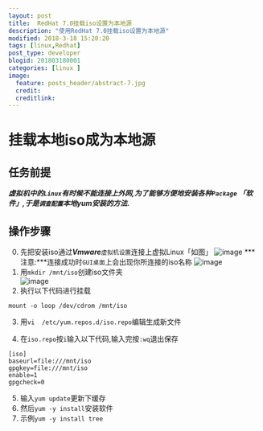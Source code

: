 ```yaml
---
layout: post
title:  RedHat 7.0挂载iso设置为本地源
description: "使用RedHat 7.0挂载iso设置为本地源"
modified: 2018-3-18 15:20:20
tags: [linux,Redhat]
post_type: developer
blogid: 201803180001
categories: [linux ]
image:
  feature: posts_header/abstract-7.jpg
  credit:
  creditlink:
---
```

# 挂载本地iso成为本地源

## 任务前提
***虚拟机中的`Linux`有时候不能连接上外网,为了能够方便地安装各种`Package` **「软件」**,于是`调查配置`本地yum安装的方法.***
## 操作步骤

0. 先把安装iso通过***Vmware***`虚拟机设置`连接上虚拟Linux「如图」
![image](https://i.imgur.com/HgDW5XD.png)
***注意:***连接成功时`GUI桌面`上会出现你所连接的iso名称
![image](https://i.imgur.com/Fojmgvf.png)
1. 用`mkdir /mnt/iso`创建iso文件夹			
![image](https://i.imgur.com/BsoMkpq.png)
2. 执行以下代码进行挂载
```
mount -o loop /dev/cdrom /mnt/iso
```
3.  用`vi  /etc/yum.repos.d/iso.repo`编辑生成新文件

4. 在`iso.repo`按`i`输入以下代码,输入完按`:wq`退出保存

```
[iso]
baseurl=file:///mnt/iso
gpgkey=file:///mnt/iso
enable=1
gpgcheck=0
```

5.  输入`yum update`更新下缓存
6.  然后`yum -y install`安装软件
7. 示例`yum -y install tree`
